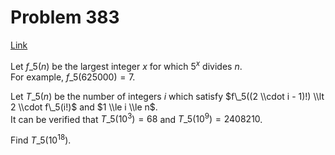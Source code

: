 # Problem 383

[Link](https://projecteuler.net/problem=383)

Let $f\_5(n)$ be the largest integer $x$ for which $5^x$ divides $n$.  
For example, $f\_5(625000) = 7$. 

Let $T\_5(n)$ be the number of integers $i$ which satisfy $f\_5((2 \\cdot i - 1)!) \\lt 2 \\cdot f\_5(i!)$ and $1 \\le i \\le n$.  
It can be verified that $T\_5(10^3) = 68$ and $T\_5(10^9) = 2408210$. 

Find $T\_5(10^{18})$.